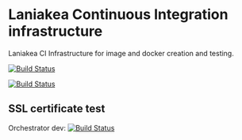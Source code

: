 Laniakea Continuous Integration infrastructure
==============================================

Laniakea CI Infrastructure for image and docker creation and testing.

[![Build Status](http://build-usegalaxy-it.cloud.ba.infn.it:4000/jenkins/buildStatus/icon?subject=testing)](http://build-usegalaxy-it.cloud.ba.infn.it/:4000/jenkins/job/laniakea_at_recas_prod_test/)

[![Build Status](http://build-usegalaxy-it.cloud.ba.infn.it:4000/jenkins/buildStatus/icon?job=Laniakea_image_build)](http://build-usegalaxy-it.cloud.ba.infn.it:4000/jenkins/view/Laniakea/job/Laniakea_image_build/)

SSL certificate test
--------------------
Orchestrator dev: [![Build Status](http://build-usegalaxy-it.cloud.ba.infn.it:4000/jenkins/buildStatus/icon?job=orchestrator+dev+ssl+cert+test)](http://build-usegalaxy-it.cloud.ba.infn.it:4000/jenkins/view/check%20ssl/job/orchestrator%20dev%20ssl%20cert%20test/)

